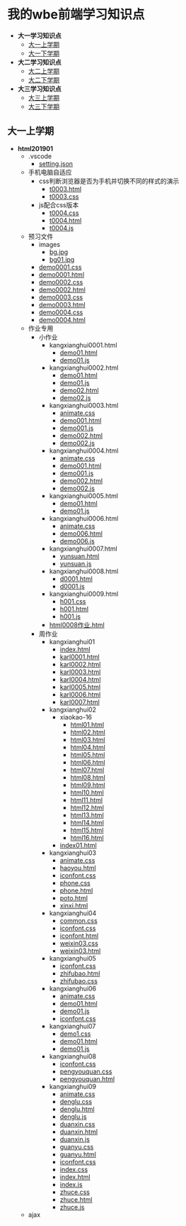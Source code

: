 # 我的wbe前端学习知识点

  - **大一学习知识点**
    - [大一上学期](#大一上学期)
    - [大一下学期](#大一下学期)
  - **大二学习知识点**
    - [大二上学期](#大二上学期)
    - [大二下学期](#大二下学期)
  - **大三学习知识点**
    - [大三上学期](#大三上学期)
    - [大三下学期](#大三下学期)

<!-- ## 大一学习知识点

### 大一上学期

### 大一下学期

## 大二学习知识点

### 大二上学期

### 大二下学期

## 大三学习知识点

### 大三上学期

### 大三下学期 -->

## 大一上学期
- **html201901**
  -  .vscode
     - [setting.json](html201901/.vscode/settings.json)
  - 手机电脑自适应
    - css判断浏览器是否为手机并切换不同的样式的演示 
      - [t0003.html](html201901/手机电脑自适应/css判断浏览器是否为手机并切换不同的样式的演示/t0003.html)
      - [t0003.css](html201901/手机电脑自适应/js配合css版本/t0004.css)
    - js配合css版本
      - [t0004.css](html201901/手机电脑自适应/js配合css版本/t0004.css)
      - [t0004.html](html201901/手机电脑自适应/js配合css版本/t0004.html)
      - [t0004.js](html201901/手机电脑自适应/js配合css版本/t0004.js)
  - 预习文件
    - images
      - [bg.jpg](html201901/预习文件/css/images/bg.jpg)
      - [bg01.jpg](html201901/预习文件/css/images/bg01.jpg)
    - [demo0001.css](/html201901/预习文件/css/demo0001.css)
    - [demo0001.html](/html201901/预习文件/css/demo0001.html)
    - [demo0002.css](/html201901/预习文件/css/demo0002.css)
    - [demo0002.html](/html201901/预习文件/css/demo0002.html)
    - [demo0003.css](/html201901/预习文件/css/demo0003.css)
    - [demo0003.html](/html201901/预习文件/css/demo0003.html)
    - [demo0004.css](/html201901/预习文件/css/demo0004.css)
    - [demo0004.html](/html201901/预习文件/css/demo0004.html)
  - 作业专用
    - 小作业
      - kangxianghui0001.html
        - [demo01.html](html201901/作业专用/小作业/kangxianghui0001/demo01.html)
        - [demo01.js](html201901/作业专用/小作业/kangxianghui0001/demo01.js)
      - kangxianghui0002.html
        - [demo01.html](html201901/作业专用/小作业/kangxianghui0002/demo01.html)
        - [demo01.js](html201901/作业专用/小作业/kangxianghui0002/demo01.js) 
        - [demo02.html](html201901/作业专用/小作业/kangxianghui0002/demo02.html)
        - [demo02.js](html201901/作业专用/小作业/kangxianghui0002/demo02.js) 
      - kangxianghui0003.html
        - [animate.css](html201901/作业专用/小作业/kangxianghui0003/animate.css)
        - [demo001.html](html201901/作业专用/小作业/kangxianghui0003/demo001.html)
        - [demo001.js](html201901/作业专用/小作业/kangxianghui0003/demo001.js) 
        - [demo002.html](html201901/作业专用/小作业/kangxianghui0003/demo002.html)
        - [demo002.js](html201901/作业专用/小作业/kangxianghui0003/demo002.js)  
      - kangxianghui0004.html
        - [animate.css](html201901/作业专用/小作业/kangxianghui0004/animate.css)
        - [demo001.html](html201901/作业专用/小作业/kangxianghui0004/demo001.html)
        - [demo001.js](html201901/作业专用/小作业/kangxianghui0004/demo001.js) 
        - [demo002.html](html201901/作业专用/小作业/kangxianghui0004/demo002.html)
        - [demo002.js](html201901/作业专用/小作业/kangxianghui0004/demo002.js)  
      - kangxianghui0005.html
        - [demo01.html](html201901/作业专用/小作业/kangxianghui0005/demo01.html)
        - [demo01.js](html201901/作业专用/小作业/kangxianghui0005/demo01.js)  
      - kangxianghui0006.html
        - [animate.css](html201901/作业专用/小作业/kangxianghui0006/animate.css)
        - [demo006.html](html201901/作业专用/小作业/kangxianghui0006/demo06.html)
        - [demo006.js](html201901/作业专用/小作业/kangxianghui0006/demo06.js) 
      - kangxianghui0007.html
        - [yunsuan.html](html201901/作业专用/小作业/kangxianghui0007/yunsuan.html)
        - [yunsuan.js](html201901/作业专用/小作业/kangxianghui0007/yunsuan.js)
      - kangxianghui0008.html
        - [d0001.html](html201901/作业专用/小作业/kangxianghui0008/d0001.html)
        - [d0001.js](html201901/作业专用/小作业/kangxianghui0008/d0001.js) 
      - kangxianghui0009.html
        - [h001.css](html201901/作业专用/小作业/kangxianghui0009/h001.css)
        - [h001.html](html201901/作业专用/小作业/kangxianghui0009/h001.html)
        - [h001.js](html201901/作业专用/小作业/kangxianghui0009/h001.js)
      - [html0008作业.html](html201901/作业专用/小作业/html0008作业.html)
    - 周作业
      - kangxianghui01
        - [index.html](html201901/作业专用/周作业/kangxianghui01（jianjie）/index.html)
        - [karl0001.html](html201901/作业专用/周作业/kangxianghui01（jianjie）/karl0001.html)
        - [karl0002.html](html201901/作业专用/周作业/kangxianghui01（jianjie）/karl0002.html)
        - [karl0003.html](html201901/作业专用/周作业/kangxianghui01（jianjie）/karl0003.html)
        - [karl0004.html](html201901/作业专用/周作业/kangxianghui01（jianjie）/karl0004.html)
        - [karl0005.html](html201901/作业专用/周作业/kangxianghui01（jianjie）/karl0005.html)
        - [karl0006.html](html201901/作业专用/周作业/kangxianghui01（jianjie）/karl0006.html)
        - [karl0007.html](html201901/作业专用/周作业/kangxianghui01（jianjie）/karl0007.html)
      - kangxianghui02
        - xiaokao-16
          - [html01.html](html201901/作业专用/周作业/kangxianghui02/xiaokao-16/html01.html)
          - [html02.html](html201901/作业专用/周作业/kangxianghui02/xiaokao-16/html02.html)
          - [html03.html](html201901/作业专用/周作业/kangxianghui02/xiaokao-16/html03.html)
          - [html04.html](html201901/作业专用/周作业/kangxianghui02/xiaokao-16/html04.html)
          - [html05.html](html201901/作业专用/周作业/kangxianghui02/xiaokao-16/html05.html)
          - [html06.html](html201901/作业专用/周作业/kangxianghui02/xiaokao-16/html06.html)
          - [html07.html](html201901/作业专用/周作业/kangxianghui02/xiaokao-16/html07.html)
          - [html08.html](html201901/作业专用/周作业/kangxianghui02/xiaokao-16/html08.html)
          - [html09.html](html201901/作业专用/周作业/kangxianghui02/xiaokao-16/html09.html)
          - [html10.html](html201901/作业专用/周作业/kangxianghui02/xiaokao-16/html10.html)
          - [html11.html](html201901/作业专用/周作业/kangxianghui02/xiaokao-16/html11.html)
          - [html12.html](html201901/作业专用/周作业/kangxianghui02/xiaokao-16/html12.html)
          - [html13.html](html201901/作业专用/周作业/kangxianghui02/xiaokao-16/html12.html)
          - [html14.html](html201901/作业专用/周作业/kangxianghui02/xiaokao-16/html14.html)
          - [html15.html](html201901/作业专用/周作业/kangxianghui02/xiaokao-16/html15.html)
          - [html16.html](html201901/作业专用/周作业/kangxianghui02/xiaokao-16/html16.html) 
        - [index01.html](html201901/作业专用/周作业/kangxianghui02/index01.html) 
      - kangxianghui03
        - [animate.css](html201901/作业专用/周作业/kangxianghui03/animate.css)
        - [haoyou.html](html201901/作业专用/周作业/kangxianghui03/haoyou.html)
        - [iconfont.css](html201901/作业专用/周作业/kangxianghui03/iconfont.css)
        - [phone.css](html201901/作业专用/周作业/kangxianghui03/phone.css)
        - [phone.html](html201901/作业专用/周作业/kangxianghui03/phone.html)
        - [poto.html](html201901/作业专用/周作业/kangxianghui03/poto.html)
        - [xinxi.html](html201901/作业专用/周作业/kangxianghui03/xinxi.html)
      - kangxianghui04
        - [common.css](html201901/作业专用/周作业/kangxianghui04/common.css)
        - [iconfont.css](html201901/作业专用/周作业/kangxianghui04/iconfont.css)
        - [iconfont.html](html201901/作业专用/周作业/kangxianghui04/iconfont.html)
        - [weixin03.css](html201901/作业专用/周作业/kangxianghui04/weixin03.css)
        - [weixin03.html](html201901/作业专用/周作业/kangxianghui04/weixin03.html)
      - kangxianghui05
        - [iconfont.css](html201901/作业专用/周作业/kangxianghui05/iconfont.css)
        - [zhifubao.html](html201901/作业专用/周作业/kangxianghui05/zhifubao.css)
        - [zhifubao.css](html201901/作业专用/周作业/kangxianghui05/zhifubao.html)
      - kangxianghui06
        - [animate.css](html201901/作业专用/周作业/kangxianghui06/animate.css)
        - [demo01.html](html201901/作业专用/周作业/kangxianghui06/demo01.html)
        - [demo01.js](html201901/作业专用/周作业/kangxianghui06/demo01.js)
        - [iconfont.css](html201901/作业专用/周作业/kangxianghui06/iconfont.css)
      - kangxianghui07
        - [demo1.css](html201901/作业专用/周作业/kangxianghui07/demo01.css)
        - [demo01.html](html201901/作业专用/周作业/kangxianghui07/demo01.html)
        - [demo01.js](html201901/作业专用/周作业/kangxianghui07/demo01.js)
      - kangxianghui08 
        - [iconfont.css](html201901/作业专用/周作业/kangxianghui08/iconfont.css)
        - [pengyouquan.css](html201901/作业专用/周作业/kangxianghui08/pengyouquan.css)
        - [pengyouquan.html](html201901/作业专用/周作业/kangxianghui08/pengyouquan.html)
      - kangxianghui09
        - [animate.css](html201901/作业专用/周作业/kangxianghui09/animate.css)
        - [denglu.css](html201901/作业专用/周作业/kangxianghui09/denglu.css)
        - [denglu.html](html201901/作业专用/周作业/kangxianghui09/denglu.html)
        - [denglu.js](html201901/作业专用/周作业/kangxianghui09/denglu.js)
        - [duanxin.css](html201901/作业专用/周作业/kangxianghui09/duanxin.css)
        - [duanxin.html](html201901/作业专用/周作业/kangxianghui09/duanxin.html)
        - [duanxin.js](html201901/作业专用/周作业/kangxianghui09/duanxin.js)
        - [guanyu.css](html201901/作业专用/周作业/kangxianghui09/guanyu.css)
        - [guanyu.html](html201901/作业专用/周作业/kangxianghui09/guanyu.html)
        - [iconfont.css](html201901/作业专用/周作业/kangxianghui09/iconfont.css)
        - [index.css](html201901/作业专用/周作业/kangxianghui09/index.css)
        - [index.html](html201901/作业专用/周作业/kangxianghui09/index.html)
        - [index.js](html201901/作业专用/周作业/kangxianghui09/index.js)
        - [zhuce.css](html201901/作业专用/周作业/kangxianghui09/zhuce.css)
        - [zhuce.html](html201901/作业专用/周作业/kangxianghui09/zhuce.html)
        - [zhuce.js](html201901/作业专用/周作业/kangxianghui09/zhuce.js)
  - ajax